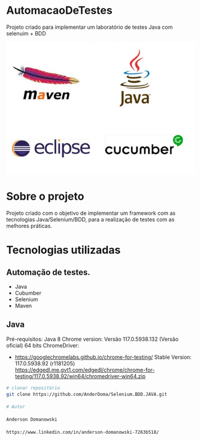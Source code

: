 # AutomacaoDeTestes
Projeto criado para implementar um laboratório de testes Java com selenuim + BDD

![Projeto](https://github.com/AnderDoma/images/blob/main/cucumber.jpg)

# Sobre o projeto
Projeto criado com o objetivo de implementar um framework com as tecnologias Java/Selenium/BDD, para a realização de testes com as melhores práticas.

# Tecnologias utilizadas
## Automação de testes.
- Java
- Cubumber
- Selenium
- Maven

## Java
Pré-requisitos: Java 8
Chrome version: Versão 117.0.5938.132 (Versão oficial) 64 bits
ChromeDriver: 
- https://googlechromelabs.github.io/chrome-for-testing/
  Stable
  Version: 117.0.5938.92 (r1181205)
  https://edgedl.me.gvt1.com/edgedl/chrome/chrome-for-testing/117.0.5938.92/win64/chromedriver-win64.zip

```bash
# clonar repositório
git clone https://github.com/AnderDoma/Selenium.BDD.JAVA.git

# Autor

Anderson Domanowski

https://www.linkedin.com/in/anderson-domanowski-7263b518/
